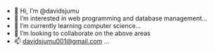 - 👋 Hi, I’m @davidsjumu
- 👀 I’m interested in web programming and database management...
- 🌱 I’m currently learning computer science...
- 💞️ I’m looking to collaborate on the above areas
- 📫 davidsjumu001@gmail.com ...

<!---
davidsjumu/davidsjumu is a ✨ special ✨ repository because its `README.md` (this file) appears on your GitHub profile.
You can click the Preview link to take a look at your changes.
--->
